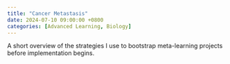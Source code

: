 ```yaml
---
title: "Cancer Metastasis"
date: 2024-07-10 09:00:00 +0800
categories: [Advanced Learning, Biology]
---
```


A short overview of the strategies I use to bootstrap meta-learning projects before implementation begins.
